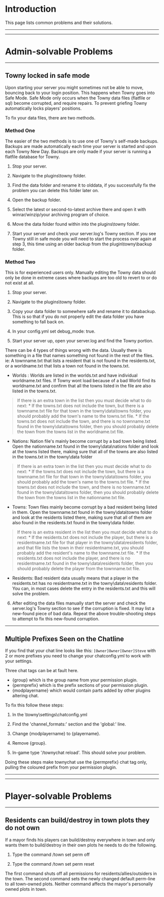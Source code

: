 # Introduction #

This page lists common problems and their solutions.




---


---


# Admin-solvable Problems #


---


## Towny locked in safe mode ##

Upon starting your server you might sometimes not be able to move, bouncing back to your login position. This happens when Towny goes into Safe Mode. Safe Mode only occurs when the Towny data files (flatfile or sql) become corrupted, and require repairs. To prevent griefing Towny automatically locks players' positions.

To fix your data files, there are two methods.

### Method One ###
The easier of the two methods is to use one of Towny's self-made backups. Backups are made automatically each time your server is started and upon each Towny New Day. Backups are only made if your server is running a flatfile database for Towny.

1. Stop your server.

2. Navigate to the plugins\towny folder.

3. Find the data folder and rename it to olddata, if you successfully fix the problem you can delete this folder later on.

4. Open the backup folder.

5. Select the latest or second-to-latest archive there and open it with winrar/winzip/your archiving program of choice.

6. Move the data folder found within into the plugins\towny folder.

7. Start your server and check your server.log's Towny section. If you see Towny still in safe mode you will need to start the process over again at step 3, this time using an older backup from the plugin\towny\backup folder.

### Method Two ###
This is for experienced users only. Manually editing the Towny data should only be done in extreme cases where backups are too old to revert to or do not exist at all.

1. Stop your server.

2. Navigate to the plugins\towny folder.

3. Copy your data folder to somewhere safe and rename it to databackup. This is so that if you do not properly edit the
data folder you have something to fall back on.

4. In your config.yml set debug\_mode: true.

5. Start your server up, open your server.log and find the Towny portion.

There can be 4 types of things wrong with the data. Usually there is something in a file that names something not found in the rest of the files. ie: A townname.txt that lists a resident that is not found in the residents.txt, or a worldname.txt that lists a town not found in the towns.txt.

  * Worlds : Worlds are listed in the worlds.txt and have individual worldname.txt files. If Towny wont load because of a bad World find its worldname.txt and confirm that all the towns listed in the file are also listed in the towns.txt.

> If there is an extra town in the list then you must decide what to do next:
    * If the towns.txt does not include the town, but there is a townname.txt file for that town in the towny\data\towns folder, you should probably add the town's name to the towns.txt file.
    * If the towns.txt does not include the town, and there is no townname.txt found in the towny\data\towns folder, then you should probably delete the town from the towns list in the worldname.txt file.

  * Nations: Nation file's mainly become corrupt by a bad town being listed. Open the nationname.txt found in the towny\data\nations folder and look at the towns listed there, making sure that all of the towns are also listed in the towns.txt in the towny\data folder

> If there is an extra town in the list then you must decide what to do next:
    * If the towns.txt does not include the town, but there is a townname.txt file for that town in the towny\data\towns folder, you should probably add the town's name to the towns.txt file.
    * If the towns.txt does not include the town, and there is no townname.txt found in the towny\data\towns folder, then you should probably delete the town from the towns list in the nationname.txt file.

  * Towns: Town files mainly become corrupt by a bad resident being listed in them. Open the townname.txt found in the towny\data\towns folder and look at the residents listed there, making sure that all of them are also found in the residents.txt found in the towny\data folder.

> If there is an extra resident in the list then you must decide what to do next:
    * If the residents.txt does not include the player, but there is a residentname.txt file for that player in the towny\data\residents folder, and that file lists the town in their residentname.txt, you should probably add the resident's name to the townname.txt file.
    * If the residents.txt does not include the player, and there is no residentname.txt found in the towny\data\residents folder, then you should probably delete the player from the townname.txt file.

  * Residents: Bad resident data usually means that a player in the residents.txt has no residentname.txt in the towny\data\residents folder. You can, in most cases delete the entry in the residents.txt and this will solve the problem.

6. After editing the data files manually start the server and check the server.log's Towny section to see if the corruption is fixed. It may list a new-found piece of bad data. Repeat the above trouble-shooting steps to attempt to fix this new-found corruption.


---


## Multiple Prefixes Seen on the Chatline ##

If you find that your chat line looks like this: `[Owner]Owner[Owner]Steve` with 2 or more prefixes you need to change your chatconfig.yml to work with your settings.

Three chat tags can be at fault here.
  * {group} which is the group name from your permission plugin.
  * {permprefix} which is the prefix sections of your permission plugin.
  * {modplayername} which would contain parts added by other plugins altering chat.

To fix this follow these steps:


1. In the \towny\settings\chatconfig.yml

2. Find the 'channel\_formats:' section and the 'global:' line.

3. Change {modplayername} to {playername}.

4. Remove {group}.

5. In-game type '/townychat reload'. This should solve your problem.

Doing these steps make townychat use the {permprefix} chat tag only, pulling the coloured prefix from your permission plugin.


---


---


# Player-solvable Problems #


---


## Residents can build/destroy in town plots they do not own ##

If a mayor finds his players can build/destroy everywhere in town and only wants them to build/destroy in their own plots he needs to do the following.

1. Type the command /town set perm off

2. Type the command /town set perm reset

The first command shuts off all permissions for residents/allies/outsiders in the town. The second command sets the newly changed default perm-line to all town-owned plots.
Neither command affects the mayor's personally owned plots in town.